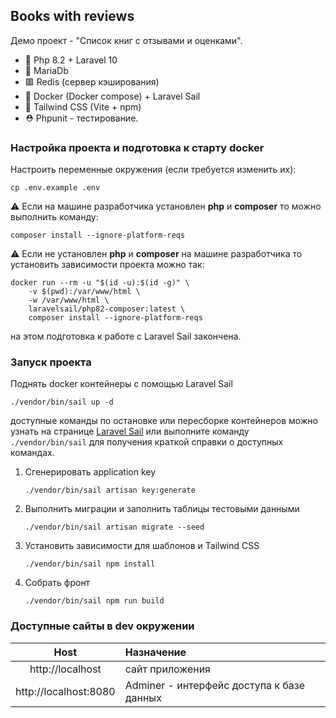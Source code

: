 ## Books with reviews

Демо проект - "Список книг с отзывами и оценками".

- 🐘 Php 8.2 + Laravel 10
- 🦖 MariaDb
- 🟥 Redis (сервер кэширования)
- 🐳 Docker (Docker compose) + Laravel Sail
- 🌊 Tailwind CSS (Vite + npm)
- ⛑ Phpunit - тестирование.

### Настройка проекта и подготовка к старту docker

Настроить переменные окружения (если требуется изменить их):

```shell
cp .env.example .env
```

⚠ Если на машине разработчика установлен **php** и **composer** то можно выполнить команду:

```shell
composer install --ignore-platform-reqs
```

⚠ Если не установлен **php** и **composer** на машине разработчика то установить зависимости проекта можно так:

```shell
docker run --rm -u "$(id -u):$(id -g)" \
    -v $(pwd):/var/www/html \
    -w /var/www/html \
    laravelsail/php82-composer:latest \
    composer install --ignore-platform-reqs
```

на этом подготовка к работе с Laravel Sail закончена.

### Запуск проекта

Поднять docker контейнеры с помощью Laravel Sail
```shell
./vendor/bin/sail up -d
```

доступные команды по остановке или пересборке контейнеров можно узнать на странице
[Laravel Sail](https://laravel.com/docs/9.x/sail)
или выполните команду `./vendor/bin/sail` для получения краткой справки о доступных командах.


1.  Сгенерировать application key

    ```shell
    ./vendor/bin/sail artisan key:generate
    ```

2.  Выполнить миграции и заполнить таблицы тестовыми данными

    ```shell
    ./vendor/bin/sail artisan migrate --seed
    ```
3. Установить зависимости для шаблонов и Tailwind CSS

    ```shell
    ./vendor/bin/sail npm install
    ```
4. Собрать фронт 

    ```shell
    ./vendor/bin/sail npm run build
    ```

### Доступные сайты в dev окружении

|                Host                | Назначение                                                   |
|:----------------------------------:|:-------------------------------------------------------------|
|          http://localhost          | сайт приложения                                              |
|       http://localhost:8080        | Adminer - интерфейс доступа к базе данных |
